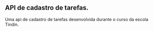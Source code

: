 ## API de cadastro de tarefas.

Uma api de cadastro de tarefas desenvolvida durante o curso da escola Tindin.